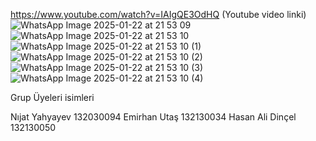 https://www.youtube.com/watch?v=IAIgQE3OdHQ (Youtube video linki)
![WhatsApp Image 2025-01-22 at 21 53 09](https://github.com/user-attachments/assets/5babe9f2-b04b-4e6e-a5ab-bb1e8684518d)
![WhatsApp Image 2025-01-22 at 21 53 10](https://github.com/user-attachments/assets/81c01633-00f3-4919-806c-b170bd73add5)
![WhatsApp Image 2025-01-22 at 21 53 10 (1)](https://github.com/user-attachments/assets/dad7d1fc-df12-4a8f-ba6f-9fa53c648443)
![WhatsApp Image 2025-01-22 at 21 53 10 (2)](https://github.com/user-attachments/assets/57fe5472-a9d6-40ce-8739-1b056e8ea032)
![WhatsApp Image 2025-01-22 at 21 53 10 (3)](https://github.com/user-attachments/assets/3b15c6b4-b9d1-46aa-a91e-267b6afd04a6)
![WhatsApp Image 2025-01-22 at 21 53 10 (4)](https://github.com/user-attachments/assets/1865e5e3-3e16-4afb-9de3-fdaa3ee57d6d)

Grup Üyeleri isimleri 

Nıjat Yahyayev 132030094
Emirhan Utaş 132130034
Hasan Ali Dinçel 132130050
